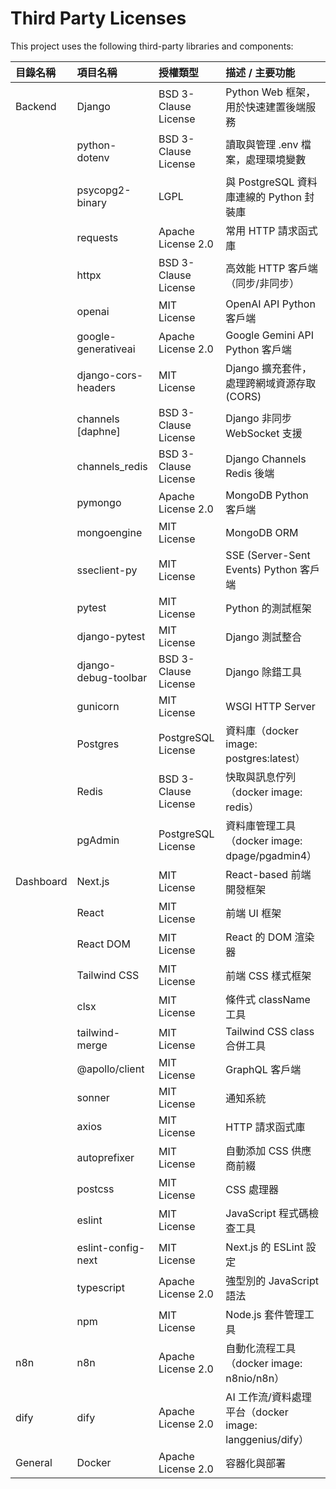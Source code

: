 # Third Party Licenses

This project uses the following third-party libraries and components:

| 目錄名稱 | 項目名稱 | 授權類型 | 描述 / 主要功能 |
| :--- | :--- | :--- | :--- |
| Backend | Django | BSD 3-Clause License | Python Web 框架，用於快速建置後端服務 |
|  | python-dotenv | BSD 3-Clause License | 讀取與管理 .env 檔案，處理環境變數 |
|  | psycopg2-binary | LGPL | 與 PostgreSQL 資料庫連線的 Python 封裝庫 |
|  | requests | Apache License 2.0 | 常用 HTTP 請求函式庫 |
|  | httpx | BSD 3-Clause License | 高效能 HTTP 客戶端（同步/非同步） |
|  | openai | MIT License | OpenAI API Python 客戶端 |
|  | google-generativeai | Apache License 2.0 | Google Gemini API Python 客戶端 |
|  | django-cors-headers | MIT License | Django 擴充套件，處理跨網域資源存取 (CORS) |
|  | channels [daphne] | BSD 3-Clause License | Django 非同步 WebSocket 支援 |
|  | channels_redis | BSD 3-Clause License | Django Channels Redis 後端 |
|  | pymongo | Apache License 2.0 | MongoDB Python 客戶端 |
|  | mongoengine | MIT License | MongoDB ORM |
|  | sseclient-py | MIT License | SSE (Server-Sent Events) Python 客戶端 |
|  | pytest | MIT License | Python 的測試框架 |
|  | django-pytest | MIT License | Django 測試整合 |
|  | django-debug-toolbar | BSD 3-Clause License | Django 除錯工具 |
|  | gunicorn | MIT License | WSGI HTTP Server |
|  | Postgres | PostgreSQL License | 資料庫（docker image: postgres:latest） |
|  | Redis | BSD 3-Clause License | 快取與訊息佇列（docker image: redis） |
|  | pgAdmin | PostgreSQL License | 資料庫管理工具（docker image: dpage/pgadmin4） |
| Dashboard | Next.js | MIT License | React-based 前端開發框架 |
|  | React | MIT License | 前端 UI 框架 |
|  | React DOM | MIT License | React 的 DOM 渲染器 |
|  | Tailwind CSS | MIT License | 前端 CSS 樣式框架 |
|  | clsx | MIT License | 條件式 className 工具 |
|  | tailwind-merge | MIT License | Tailwind CSS class 合併工具 |
|  | @apollo/client | MIT License | GraphQL 客戶端 |
|  | sonner | MIT License | 通知系統 |
|  | axios | MIT License | HTTP 請求函式庫 |
|  | autoprefixer | MIT License | 自動添加 CSS 供應商前綴 |
|  | postcss | MIT License | CSS 處理器 |
|  | eslint | MIT License | JavaScript 程式碼檢查工具 |
|  | eslint-config-next | MIT License | Next.js 的 ESLint 設定 |
|  | typescript | Apache License 2.0 | 強型別的 JavaScript 語法 |
|  | npm | MIT License | Node.js 套件管理工具 |
| n8n | n8n | Apache License 2.0 | 自動化流程工具（docker image: n8nio/n8n） |
| dify | dify | Apache License 2.0 | AI 工作流/資料處理平台（docker image: langgenius/dify） |
| General | Docker | Apache License 2.0 | 容器化與部署 |
